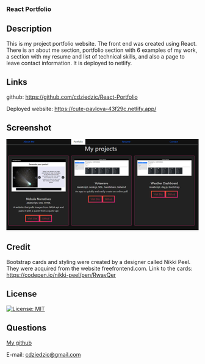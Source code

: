 ### React Portfolio

## Description

This is my project portfolio website. The front end was created using React. There is an about me section, portfolio section with 6 examples of my work, a section with my resume and list of technical skills, and also a page to leave contact information. It is deployed to netlify.

## Links

github: https://github.com/cdziedzic/React-Portfolio

Deployed website: https://cute-pavlova-43f29c.netlify.app/


## Screenshot
![Alt text](image.png)

## Credit

Bootstrap cards and styling were created by a designer called Nikki Peel. They were acquired from the website freefrontend.com. Link to the cards: https://codepen.io/nikki-peel/pen/RwavQer


## License

[![License: MIT](https://img.shields.io/badge/License-MIT-yellow.svg)](https://opensource.org/licenses/MIT)


## Questions

[My github](github.com/cdziedzic)

E-mail: cdziedzic@gmail.com